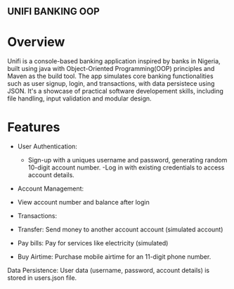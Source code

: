 <!-- @format -->

## UNIFI BANKING OOP

# Overview

Unifi is a console-based banking application inspired by banks in Nigeria, built using java with Object-Oriented Programming(OOP) principles and Maven as the build tool. The app simulates core banking functionalities such as user signup, login, and transactions, with data persistece using JSON. It's a showcase of practical software developement skills, including file handling, input validation and modular design.

# Features

- User Authentication:

  - Sign-up with a uniques username and password, generating random 10-digit account number.
    -Log in with existing credentials to access account details.

- Account Management:
- View account number and balance after login

- Transactions:
- Transfer: Send money to another account account (simulated account)
- Pay bills: Pay for services like electricity (simulated)
- Buy Airtime: Purchase mobile airtime for an 11-digit phone number.

Data Persistence: User data (username, password, account details) is stored in users.json file.
